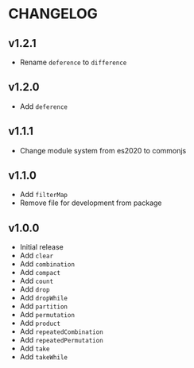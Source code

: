 # CHANGELOG

## v1.2.1

- Rename `deference` to `difference`

## v1.2.0

- Add `deference`

## v1.1.1

- Change module system from es2020 to commonjs

## v1.1.0

- Add `filterMap`
- Remove file for development from package

## v1.0.0

- Initial release
- Add `clear`
- Add `combination`
- Add `compact`
- Add `count`
- Add `drop`
- Add `dropWhile`
- Add `partition`
- Add `permutation`
- Add `product`
- Add `repeatedCombination`
- Add `repeatedPermutation`
- Add `take`
- Add `takeWhile`
